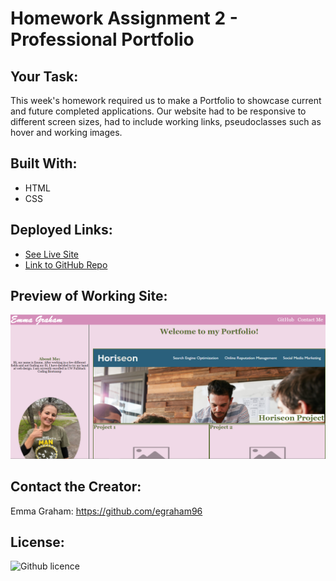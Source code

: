 
# Homework Assignment 2 - Professional Portfolio

## Your Task:
This week's homework required us to make a Portfolio to showcase current and future completed applications. Our website had to be responsive to different screen sizes, had to include working links, pseudoclasses such as hover and working images.

## Built With:
* HTML
* CSS

## Deployed Links:
* [See Live Site](https://egraham96.github.io/Professional-Portfolio/)
* [Link to GitHub Repo](https://github.com/egraham96/Professional-Portfolio)
                                                                                        
## Preview of Working Site:
![Screenshot of Deployed Application](Assets/ScreenshotofDeployedApplication.PNG)

## Contact the Creator:
Emma Graham: https://github.com/egraham96

## License:
![Github licence](http://img.shields.io/badge/license-MIT-blue.svg)


